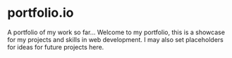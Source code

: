 # portfolio.io
A portfolio of my work so far...
Welcome to my portfolio, this is a showcase for my projects and skills in web development.
I may also set placeholders for ideas for future projects here.
